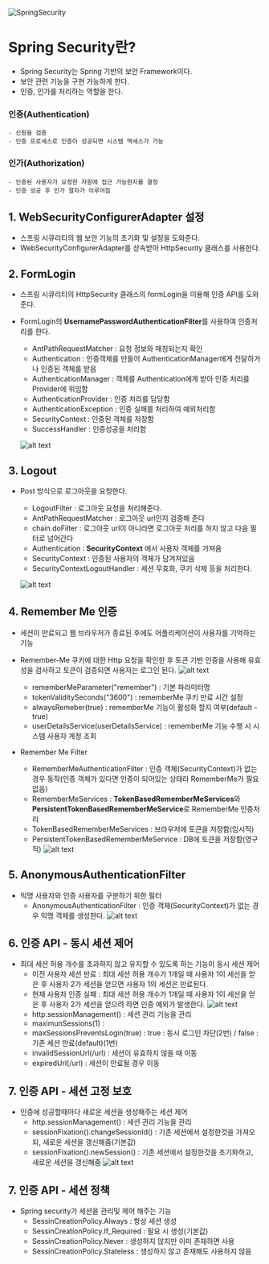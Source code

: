 ![SpringSecurity](https://github.com/DuHyeon2/TIL/assets/83499405/e7dd78ed-ae13-4c3e-84c8-3d2d220dc188)

# Spring Security란?
- Spring Security는 Spring 기반의 보안 Framework이다.
- 보안 관련 기능을 구현 가능하게 한다.
- 인증, 인가를 처리하는 역할을 한다.

### 인증(Authentication) 
    - 신원을 검증
    - 인증 프로세스로 인증이 성공되면 시스템 엑세스가 가능

### 인가(Authorization)
    - 인증된 사용자가 요청한 자원에 접근 가능한지를 결정
    - 인증 성공 후 인가 절차가 이루어짐


## 1. WebSecurityConfigurerAdapter 설정
- 스프링 시큐리티의 웹 보안 기능의 초기화 및 설정을 도와준다.
- WebSecurityConfigurerAdapter를 상속받아 HttpSecurity 클래스를 사용한다.

## 2. FormLogin
- 스프링 시큐리티의 HttpSecurity 클래스의 formLogin을 이용해 인증 API를 도와준다.
- FormLogin의 <b>UsernamePasswordAuthenticationFilter</b>를 사용하여 인증처리를 한다.
    - AntPathRequestMatcher : 요청 정보와 매칭되는지 확인 
    - Authentication : 인증객체를 만들어 AuthenticationManager에게 전달하거나 인증된 객체를 받음
    - AuthenticationManager : 객체를 Authentication에게 받아 인증 처리를 Provider에 위임함
    - AuthenticationProvider : 인증 처리를 담당함
    - AuthenticationException : 인증 실패를 처리하여 예외처리함
    - SecurityContext : 인증된 객체를 저장함
    - SuccessHandler : 인증성공을 처리함

    ![alt text](img/Login.png)
## 3. Logout
- Post 방식으로 로그아웃을 요청한다.
    - LogoutFilter : 로그아웃 요청을 처리해준다.
    - AntPathRequestMatcher : 로그아웃 url인지 검증해 준다
    - chain.doFilter : 로그아웃 url이 아니라면 로그아웃 처리를 하지 않고 다음 필터로 넘어간다
    - Authentication : <b>SecurityContext</b> 에서 사용자 객체를 가져옴
    - SecurityContext : 인증된 사용자의 객체가 담겨져있음
    - SecurityContextLogoutHandler : 세션 무효화, 쿠키 삭제 등을 처리한다.
    
    ![alt text](img/Logout.png)

## 4. Remember Me 인증
- 세션이 만료되고 웹 브라우저가 종료된 후에도 어플리케이션이 사용자를 기억하는 기능
- Remember-Me 쿠키에 대한 Http 요청을 확인한 후 토큰 기반 인증을 사용해 유효성을 검사하고 토큰이 검증되면 사용자는 로그인 된다.
![alt text](img/rememberme.png)

    - rememberMeParameter("remember") : 기본 파라미터명
    - tokenValiditySeconds("3600") : rememberMe 쿠키 만료 시간 설정
    - alwaysRemeber(true) : rememberMe 기능이 활성화 할지 여부(default - true)
    - userDetailsService(userDetailsService) : rememberMe 기능 수행 시 시스템 사용자 계정 조회

- Remember Me Filter
    - RememberMeAuthenticationFilter : 인증 객체(SecurityContext)가 없는 경우 동작(인증 객체가 있다면 인증이 되어있는 상태라 RememberMe가 필요없음)
    - RememberMeServices : <b>TokenBasedRememberMeServices</b>와 <b>PersistentTokenBasedRememberMeService</b>로 RememberMe 인증처리
    - TokenBasedRememberMeServices : 브라우저에 토큰을 저장함(임시적)
    - PersistentTokenBasedRememberMeService : DB에 토큰을 저장함(영구적)
    ![alt text](img/remembermefilter.png)

## 5. AnonymousAuthenticationFilter
- 익명 사용자와 인증 사용자를 구분하기 위한 필터
    - AnonymousAuthenticationFilter : 인증 객체(SecurityContext)가 없는 경우 익명 객체를 생성한다.
    ![alt text](img/AnonymousAuthenticationFilter.png)

## 6. 인증 API - 동시 세션 제어
- 최대 세션 허용 개수를 초과하지 않고 유지할 수 있도록 하는 기능이 동시 세션 제어
    - 이전 사용자 세션 만료 : 최대 세션 허용 개수가 1개일 때 사용자 1이 세선을 얻은 후 사용자 2가 세션을 얻으면 사용자 1의 세션은 만료된다.
    - 현재 사용자 인증 실패 : 최대 세션 허용 개수가 1개일 때 사용자 1이 세선을 얻은 후 사용자 2가 세션을 얻으려 하면 인증 예외가 발생한다.
    ![alt text](img/session-1.png)
    - http.sessionManagement() : 세션 관리 기능을 관리
    - maximunSessions(1) : 
    - maxSessionsPreventsLogin(true) : true : 동시 로그인 차단(2번) / false : 기존 세션 만료(default)(1번)
    - invalidSessionUrl(/url) : 세션이 유효하지 않을 때 이동
    - expiredUrl(/url) : 세션이 만료될 경우 이동

## 7. 인증 API - 세션 고정 보호
- 인증에 성공할때마다 새로운 세션을 생성해주는 세션 제어
    - http.sessionManagement() : 세션 관리 기능을 관리
    - sessionFixation().changeSessionId() : 기존 세션에서 설정한것을 가져오되, 새로운 세션을 갱신해줌(기본값)
    - sessionFixation().newSession() : 기존 세션에서 설정한것을 초기화하고, 새로운 세션을 갱신해줌
    ![alt text](img/session-2.png)


## 7. 인증 API - 세션 정책
- Spring security가 세션을 관리및 제어 해주는 기능
    - SessinCreationPolicy.Always : 항상 세션 생성
    - SessinCreationPolicy.If_Required : 필요 시 생성(기본값)
    - SessinCreationPolicy.Never : 생성하지 않지만 이미 존재하면 사용
    - SessinCreationPolicy.Stateless : 생성하지 않고 존재해도 사용하지 않음

<!-- ## 8. 인증 API - SessionManagementFilter

![alt text](image.png)

![alt text](image-1.png) -->